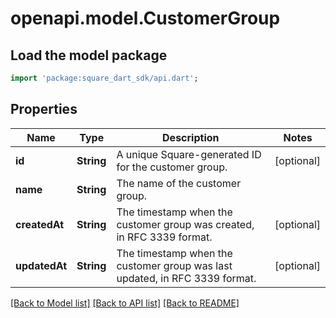 # openapi.model.CustomerGroup

## Load the model package
```dart
import 'package:square_dart_sdk/api.dart';
```

## Properties
Name | Type | Description | Notes
------------ | ------------- | ------------- | -------------
**id** | **String** | A unique Square-generated ID for the customer group. | [optional] 
**name** | **String** | The name of the customer group. | 
**createdAt** | **String** | The timestamp when the customer group was created, in RFC 3339 format. | [optional] 
**updatedAt** | **String** | The timestamp when the customer group was last updated, in RFC 3339 format. | [optional] 

[[Back to Model list]](../README.md#documentation-for-models) [[Back to API list]](../README.md#documentation-for-api-endpoints) [[Back to README]](../README.md)


